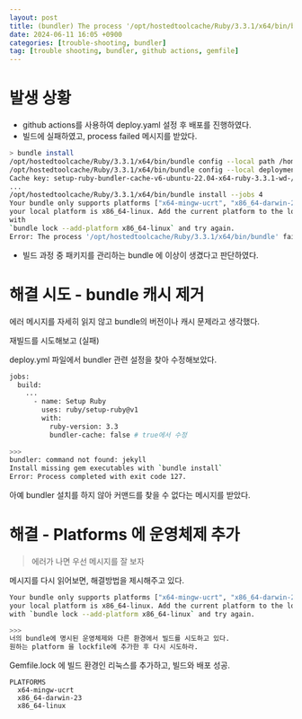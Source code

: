```yaml
---
layout: post
title: (bundler) The process '/opt/hostedtoolcache/Ruby/3.3.1/x64/bin/bundle' failed with exit code 16
date: 2024-06-11 16:05 +0900
categories: [trouble-shooting, bundler]
tag: [trouble shooting, bundler, github actions, gemfile]
---
```


# 발생 상황

- github actions를 사용하여 deploy.yaml 설정 후 배포를 진행하였다.
- 빌드에 실패하였고, process failed 메시지를 받았다.

```bash
> bundle install
/opt/hostedtoolcache/Ruby/3.3.1/x64/bin/bundle config --local path /home/runner/work/gigyesik.github.io/gigyesik.github.io/vendor/bundle
/opt/hostedtoolcache/Ruby/3.3.1/x64/bin/bundle config --local deployment true
Cache key: setup-ruby-bundler-cache-v6-ubuntu-22.04-x64-ruby-3.3.1-wd-/home/runner/work/gigyesik.github.io/gigyesik.github.io-with--without--only--Gemfile.
...
/opt/hostedtoolcache/Ruby/3.3.1/x64/bin/bundle install --jobs 4
Your bundle only supports platforms ["x64-mingw-ucrt", "x86_64-darwin-23"] but
your local platform is x86_64-linux. Add the current platform to the lockfile
with
`bundle lock --add-platform x86_64-linux` and try again.
Error: The process '/opt/hostedtoolcache/Ruby/3.3.1/x64/bin/bundle' failed with exit code 16
```

- 빌드 과정 중 패키지를 관리하는 bundle 에 이상이 생겼다고 판단하였다.

# 해결 시도 - bundle 캐시 제거

에러 메시지를 자세히 읽지 않고 bundle의 버전이나 캐시 문제라고 생각했다.

재빌드를 시도해보고 (실패)

deploy.yml 파일에서 bundler 관련 설정을 찾아 수정해보았다.

```bash
jobs:
  build:
    ...
      - name: Setup Ruby
        uses: ruby/setup-ruby@v1
        with:
          ruby-version: 3.3
          bundler-cache: false # true에서 수정
          
>>>
bundler: command not found: jekyll
Install missing gem executables with `bundle install`
Error: Process completed with exit code 127.
```

아예 bundler 설치를 하지 않아 커맨드를 찾을 수 없다는 메시지를 받았다.

# 해결 - Platforms 에 운영체제 추가

> 에러가 나면 우선 메시지를 잘 보자

메시지를 다시 읽어보면, 해결방법을 제시해주고 있다.

```bash
Your bundle only supports platforms ["x64-mingw-ucrt", "x86_64-darwin-23"] but
your local platform is x86_64-linux. Add the current platform to the lockfile
with `bundle lock --add-platform x86_64-linux` and try again.

>>>
너의 bundle에 명시된 운영체제와 다른 환경에서 빌드를 시도하고 있다.
원하는 platform 을 lockfile에 추가한 후 다시 시도하라.
```

Gemfile.lock 에 빌드 환경인 리눅스를 추가하고, 빌드와 배포 성공.

```gemfile
PLATFORMS
  x64-mingw-ucrt
  x86_64-darwin-23
  x86_64-linux
```

